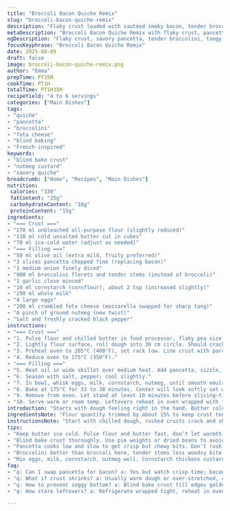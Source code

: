 ```yaml
---
title: "Broccoli Bacon Quiche Remix"
slug: "broccoli-bacon-quiche-remix"
description: "Flaky crust loaded with sautéed smoky bacon, tender broccolini, and tangy feta cheese. Egg custard balanced with a hint of cornstarch for a firm but creamy bite. The crust pressed firmly against a 26 cm tart pan, pre-baked till pale golden. Filling sizzles, then bakes off slow and steady until set, with a slight jiggle around the edges. Broccoli substitutes with broccolini for tender stems, bacon swapped by pancetta for a richer punch. Parmesan replaces mozzarella, melting into sharp pockets. A twist of nutmeg in custard. Visual cues guide doneness over clocks. A recipe born from trial and error—you’ll catch silence when slicing, juicy, no soggy bottom."
metaDescription: "Broccoli Bacon Quiche Remix with flaky crust, pancetta, broccolini, feta and nutmeg twist. Blind bake crust, watch custard jiggle for right set every time."
ogDescription: "Flaky crust, savory pancetta, tender broccolini, tangy feta. Nutmeg-spiced custard baked till edges puff, center wobbles. Blind bake crust, let rest before slicing."
focusKeyphrase: "Broccoli Bacon Quiche Remix"
date: 2025-08-09
draft: false
image: broccoli-bacon-quiche-remix.png
author: "Emma"
prepTime: PT35M
cookTime: PT1H
totalTime: PT1H35M
recipeYield: "4 to 6 servings"
categories: ["Main Dishes"]
tags:
- "quiche"
- "pancetta"
- "broccolini"
- "feta cheese"
- "blind baking"
- "French-inspired"
keywords:
- "blind bake crust"
- "nutmeg custard"
- "savory quiche"
breadcrumb: ["Home", "Recipes", "Main Dishes"]
nutrition: 
 calories: "330"
 fatContent: "25g"
 carbohydrateContent: "18g"
 proteinContent: "15g"
ingredients:
- "=== Crust ==="
- "270 ml unbleached all-purpose flour (slightly reduced)"
- "110 ml cold unsalted butter cut in cubes"
- "70 ml ice-cold water (adjust as needed)"
- "=== Filling ==="
- "50 ml olive oil (extra mild, fruity preferred)"
- "3 slices pancetta chopped fine (replacing bacon)"
- "1 medium onion finely diced"
- "900 ml broccolini florets and tender stems (instead of broccoli)"
- "1 garlic clove minced"
- "10 ml cornstarch (cornflour), about 2 tsp (increased slightly)"
- "290 ml whole milk"
- "4 large eggs"
- "200 ml crumbled feta cheese (mozzarella swapped for sharp tang)"
- "A pinch of ground nutmeg (new twist)"
- "Salt and freshly cracked black pepper"
instructions:
- "=== Crust ==="
- "1. Pulse flour and chilled butter in food processor, flaky pea size bits the goal. Butter warmth ruins flakiness; cold is key. Add water spoon by spoon till loose dough just forms, don’t overwork. Takes less water than you think. Pat into disc, wrap, chill 45 minutes minimum. Freeze works too but let relax to ease rolling."
- "2. Lightly flour surface, roll dough into 30 cm circle. Should crack at edges if too cold; warm slightly then resume. Transfer to 26 cm tart pan, gently press without stretching—stretching causes shrinkage and tough edges. Fold excess dough inward, pinch into thick rim. Chill crust 20 minutes more."
- "3. Preheat oven to 205°C (400°F), set rack low. Line crust with parchment, fill with dried beans or pie weights, bake blind 18 to 22 minutes. Edges turn faint gold and firm, bottom dry but not dark. Remove weights carefully, return to oven 5 more until bottom sets but not browned. Avoid soggy bottom, don’t skip blind bake."
- "4. Reduce oven to 175°C (350°F)."
- "=== Filling ==="
- "5. Heat oil in wide skillet over medium heat. Add pancetta, sizzle, render fat slowly until crisp but tender—leaving chewy bits. Add onion, stir until translucent, edges caramelize lightly. Smash in garlic, stir 1 minute until fragrant but no burn. Add broccolini, toss, cook 3-4 minutes until bright green and just tender. Watch moisture; too wet = soggy quiche. If too wet, drain, or increase cornstarch by 1 tsp."
- "6. Season with salt, pepper; cool slightly."
- "7. In bowl, whisk eggs, milk, cornstarch, nutmeg, until smooth emulsified. Cornstarch sets custard gently, avoids rubbery edges. Fold in feta cheese. Pour mixture evenly over veggie and pancetta bed in baked crust. Should almost reach edge but not overflow."
- "8. Bake at 175°C for 33 to 38 minutes. Center will look softly set with slight wobble. Edges puff and brown gently. Avoid jiggly liquid or cracked dry top."
- "9. Remove from oven. Let stand at least 10 minutes before slicing—time allows custard to finish setting. Crisp crust edges and custard texture make slicing clean, no weeping juice."
- "10. Serve warm or room temp. Leftovers reheat in oven wrapped with foil for crisp crust revival."
introduction: "Starts with dough feeling right in the hand. Butter cold and flour unbleached, the base for flaky crust. Notes from burnt crust and tough bottoms haunt past tries; blind baking is sacred. Broccoli swapped to broccolini—tastes better here, less woodsy, tender stalks add texture. Pancetta offers a richer, more savory profile than bacon, but crispy bits remain. Mozzarella gives way to crumbly feta that stays punchy and distinct after baking. Nutmeg, a whisper, works magic in custard, balancing egg and cheese sharpness. Cornstarch thickens custard softly, eliminates watery slosh without rubbery trap. Timing changes learned from watching wobble, color shifts—no timer can substitute. Cooking’s a dance of senses and texture cues, not clocks. Let sit, slice clean. I've learned the hard way—impatience ruins it."
ingredientsNote: "Flour quantity trimmed by about 15% to keep crust tender, butter reduced proportionally—less load but same flaky effect. Water variable, add cautiously; dough that’s too wet or sticky means rolling mess and tough crust. I swapped bacon for pancetta for deeper flavor and easier crisp. Broccolini replaces broccoli for tenderness and subtle sweet stalk texture. Mozzarella swapped with feta, tangy crumb that resists melting into one blob, adding bite. A pinch of nutmeg sneaks in warmth, elevates custard complexity. Cornstarch increased slightly to combat wet vegetables—too watery filling ruins crust integrity. Salt lightly, cheese brings saltiness; season adjust progressively. Practice tossing veggies in skillet to reduce moisture before custard pot. Always chill dough twice for crisp edges, prevents shrinkage during blind baking."
instructionsNote: "Start with chilled dough, rushed crusts crack and shrink. Pulse butter-flour pulse then water till barely holds. Rest dough twice—first after mixing, then after fit in pan to tighten gluten. Blind bake until crust edges turn golden and bottom looks dry yet pale; too dark means dryness later. Pan size adjusted to 26 cm wider tart lets custard bake evenly. Pancetta sizzles, fat renders slowly, vital for texture. Broccolini sauté quick, bright color no mush. Avoid overcrowd or crowded pan releases steam—steamed veggies kill crust crispness. Cornstarch in custard thickens gently—no gritty or globby lumps allowed. Nutmeg added to egg milk mix, for depth. Bake at 175°C till custard mostly set, no wobbly liquid center; edges puff and color. Rest time crucial—custard firms up, slices better. Cold leftovers reheat wrapped to revive crisp crust. Remember: look for faint jiggle, not runny or firm too fast."
tips:
- "Keep butter ice cold. Pulse flour and butter fast, don’t let warmth creep in or crust turns tough. Water slow drip, just enough to hold, not sticky. Chill twice: post mix and after stretching dough—shrinking crust problem solved here."
- "Blind bake crust thoroughly. Use pie weights or dried beans to avoid soggy bottom. Remove weights mid-bake, finish crisping bottom slowly. Too dark bottom? Means dryness later; too pale means soggy bits hide inside."
- "Pancetta cooks low and slow to get crisp but chewy bits. Don’t rush with high heat or it toughens, burns quicker. Render fat gently; it’s flavor anchor. Toss onion in rendered fat, watch edges caramelize lightly, adds depth not burnt bitterness."
- "Broccolini better than broccoli here, tender stems less woodsy bite. Cook short time, bright green, slight crunch. Too much moisture ruins crust crisp, drain well or bump cornstarch to soak water released."
- "Mix eggs, milk, cornstarch, nutmeg well. Cornstarch thickens custard softly, no rubbers. Nutmeg adds warmth without overt spice. Fold feta gently to keep chunks distinct, don’t overmix to avoid melting into one blob."
faq:
- "q: Can I swap pancetta for bacon? a: Yes but watch crisp time; bacon gets crisp faster, rind removal helps. Pancetta gives milder fat render, bacon’s smokier and can toughen if rushed. Adjust cook time carefully."
- "q: What if crust shrinks? a: Usually warm dough or over-stretched, chill dough solidly twice, rest after pressing in pan tightens gluten. Prick bottom lightly with fork to relieve steam pressure during blind bake."
- "q: How to prevent soggy bottom? a: Blind bake crust till edges golden, bottom dry but not dark. Use parchment, pie weights. Avoid wet filling; drain broccolini well, increase cornstarch if veggie juices too much."
- "q: How store leftovers? a: Refrigerate wrapped tight, reheat in oven at 180°C covered with foil to revive crisp edges, about 10 minutes. Avoid microwave if texture important."

---
```

